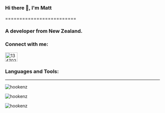 ### Hi there 👋, I'm Matt
=========================

### A developer from New Zealand.

### Connect with me:
<a href="https://stackoverflow.com/users/134702/hookenz?tab=profile" target="blank"><img align="center" src="https://raw.githubusercontent.com/rahuldkjain/github-profile-readme-generator/master/src/images/icons/Social/stack-overflow.svg" alt="134702" height="30" width="40" /></a>

### Languages and Tools:

---

![hookenz](https://github-readme-stats.vercel.app/api/top-langs?username=hookenz&show_icons=true&locale=en&layout=compact&theme=solarized-dark)

![hookenz](https://github-readme-stats.vercel.app/api?username=hookenz&show_icons=true&locale=en&count_private=true&theme=solarized-dark)

![hookenz](https://github-readme-streak-stats.herokuapp.com/?user=hookenz&theme=solarized-dark)

<!--
**hookenz/hookenz** is a ✨ _special_ ✨ repository because its `README.md` (this file) appears on your GitHub profile.

Here are some ideas to get you started:

- 🔭 I’m currently working on ...
- 🌱 I’m currently learning ...
- 👯 I’m looking to collaborate on ...
- 🤔 I’m looking for help with ...
- 💬 Ask me about ...
- 📫 How to reach me: ...
- 😄 Pronouns: ...
- ⚡ Fun fact: ...
-->
